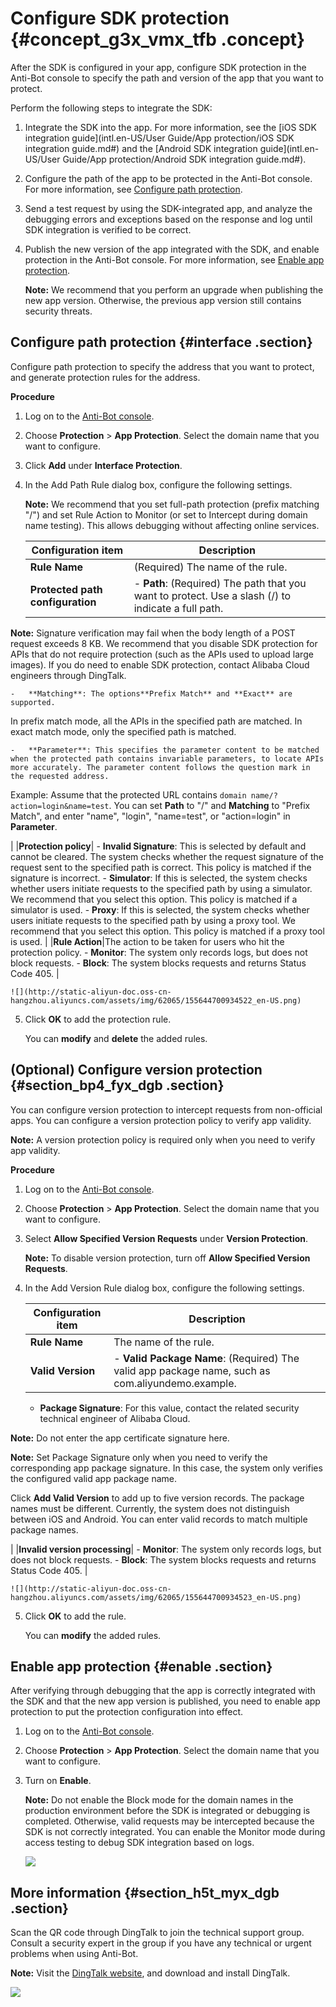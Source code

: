 # Configure SDK protection {#concept_g3x_vmx_tfb .concept}

After the SDK is configured in your app, configure SDK protection in the Anti-Bot console to specify the path and version of the app that you want to protect.

Perform the following steps to integrate the SDK:

1.  Integrate the SDK into the app. For more information, see the [iOS SDK integration guide](intl.en-US/User Guide/App protection/iOS SDK integration guide.md#) and the [Android SDK integration guide](intl.en-US/User Guide/App protection/Android SDK integration guide.md#).
2.  Configure the path of the app to be protected in the Anti-Bot console. For more information, see [Configure path protection](#).
3.  Send a test request by using the SDK-integrated app, and analyze the debugging errors and exceptions based on the response and log until SDK integration is verified to be correct.
4.  Publish the new version of the app integrated with the SDK, and enable protection in the Anti-Bot console. For more information, see [Enable app protection](#).

    **Note:** We recommend that you perform an upgrade when publishing the new app version. Otherwise, the previous app version still contains security threats.


## Configure path protection {#interface .section}

Configure path protection to specify the address that you want to protect, and generate protection rules for the address.

**Procedure**

1.  Log on to the [Anti-Bot console](https://yundun.console.aliyun.com/?p=antibot).
2.  Choose **Protection** \> **App Protection**. Select the domain name that you want to configure.
3.  Click **Add** under **Interface Protection**.
4.  In the Add Path Rule dialog box, configure the following settings.

    **Note:** We recommend that you set full-path protection \(prefix matching "/"\) and set Rule Action to Monitor \(or set to Intercept during domain name testing\). This allows debugging without affecting online services.

    |Configuration item|Description|
    |------------------|-----------|
    |**Rule Name**|\(Required\) The name of the rule.|
    |**Protected path configuration**|     -   **Path**: \(Required\) The path that you want to protect. Use a slash \(/\) to indicate a full path.

**Note:** Signature verification may fail when the body length of a POST request exceeds 8 KB. We recommend that you disable SDK protection for APIs that do not require protection \(such as the APIs used to upload large images\). If you do need to enable SDK protection, contact Alibaba Cloud engineers through DingTalk.

    -   **Matching**: The options**Prefix Match** and **Exact** are supported.

In prefix match mode, all the APIs in the specified path are matched. In exact match mode, only the specified path is matched.

    -   **Parameter**: This specifies the parameter content to be matched when the protected path contains invariable parameters, to locate APIs more accurately. The parameter content follows the question mark in the requested address.

Example: Assume that the protected URL contains `domain name/? action=login&name=test`. You can set **Path** to "/" and **Matching** to "Prefix Match", and enter "name", "login", "name=test", or "action=login" in **Parameter**.

 |
    |**Protection policy**|     -   **Invalid Signature**: This is selected by default and cannot be cleared. The system checks whether the request signature of the request sent to the specified path is correct. This policy is matched if the signature is incorrect.
    -   **Simulator**: If this is selected, the system checks whether users initiate requests to the specified path by using a simulator. We recommend that you select this option. This policy is matched if a simulator is used.
    -   **Proxy**: If this is selected, the system checks whether users initiate requests to the specified path by using a proxy tool. We recommend that you select this option. This policy is matched if a proxy tool is used.
 |
    |**Rule Action**|The action to be taken for users who hit the protection policy.    -   **Monitor**: The system only records logs, but does not block requests.
    -   **Block**: The system blocks requests and returns Status Code 405.
|

    ![](http://static-aliyun-doc.oss-cn-hangzhou.aliyuncs.com/assets/img/62065/155644700934522_en-US.png)

5.  Click **OK** to add the protection rule.

    You can **modify** and **delete** the added rules.


## \(Optional\) Configure version protection {#section_bp4_fyx_dgb .section}

You can configure version protection to intercept requests from non-official apps. You can configure a version protection policy to verify app validity.

**Note:** A version protection policy is required only when you need to verify app validity.

**Procedure**

1.  Log on to the [Anti-Bot console](https://yundun.console.aliyun.com/?p=antibot).
2.  Choose **Protection** \> **App Protection**. Select the domain name that you want to configure.
3.  Select **Allow Specified Version Requests** under **Version Protection**.

    **Note:** To disable version protection, turn off **Allow Specified Version Requests**.

4.  In the Add Version Rule dialog box, configure the following settings.

    |Configuration item|Description|
    |------------------|-----------|
    |**Rule Name**|The name of the rule.|
    |**Valid Version**|     -   **Valid Package Name**: \(Required\) The valid app package name, such as com.aliyundemo.example.
    -   **Package Signature**: For this value, contact the related security technical engineer of Alibaba Cloud.

**Note:** Do not enter the app certificate signature here.

**Note:** Set Package Signature only when you need to verify the corresponding app package signature. In this case, the system only verifies the configured valid app package name.

 Click **Add Valid Version** to add up to five version records. The package names must be different. Currently, the system does not distinguish between iOS and Android. You can enter valid records to match multiple package names.

 |
    |**Invalid version processing**|     -   **Monitor**: The system only records logs, but does not block requests.
    -   **Block**: The system blocks requests and returns Status Code 405.
 |

    ![](http://static-aliyun-doc.oss-cn-hangzhou.aliyuncs.com/assets/img/62065/155644700934523_en-US.png)

5.  Click **OK** to add the rule.

    You can **modify** the added rules.


## Enable app protection {#enable .section}

After verifying through debugging that the app is correctly integrated with the SDK and that the new app version is published, you need to enable app protection to put the protection configuration into effect.

1.  Log on to the [Anti-Bot console](https://yundun.console.aliyun.com/?p=antibot).
2.  Choose **Protection** \> **App Protection**. Select the domain name that you want to configure.
3.  Turn on **Enable**.

    **Note:** Do not enable the Block mode for the domain names in the production environment before the SDK is integrated or debugging is completed. Otherwise, valid requests may be intercepted because the SDK is not correctly integrated. You can enable the Monitor mode during access testing to debug SDK integration based on logs.

    ![](http://static-aliyun-doc.oss-cn-hangzhou.aliyuncs.com/assets/img/62065/155644700934521_en-US.png)


## More information {#section_h5t_myx_dgb .section}

Scan the QR code through DingTalk to join the technical support group. Consult a security expert in the group if you have any technical or urgent problems when using Anti-Bot.

**Note:** Visit the [DingTalk website](https://www.dingtalk.com), and download and install DingTalk.

![](http://static-aliyun-doc.oss-cn-hangzhou.aliyuncs.com/assets/img/62065/155644700934524_en-US.png)

